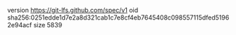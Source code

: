 version https://git-lfs.github.com/spec/v1
oid sha256:0251edde1d7e2a8d321cab1c7e8cf4eb7645408c098557115dfed51962e94acf
size 5839
